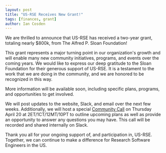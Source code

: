 ```yaml
---
layout: post
title: "US-RSE Receives New Grant!"
tags: [finances, grant]
author: Ian Cosden
---
```


We are thrilled to announce that US-RSE has received a two-year grant, totaling nearly $800k, from The Alfred P. Sloan Foundation!

This grant represents a major turning point in our organization's growth and will enable many new community initiatives, programs, and events over the coming years.
We would like to express our deep gratitude to the Sloan Foundation for their generous support of US-RSE.
It is a testament to the work that we are doing in the community, and we are honored to be recognized in this way.

More information will be available soon, including specific plans, programs, and opportunities to get involved. 

We will post updates to the website, Slack, and email over the next few weeks.
Additionally, we will host a special [Community Call](https://princeton.zoom.us/meeting/register/tJUud-qvrjMrHdz4NeQEdStLdIhMCPyT1ihr) on Thursday April 20 at 2ET/1CT/12MT/10PT to outline upcoming plans as well as provide an opportunity to answer any questions you may have. 
This call will be recorded and shared internally on Slack.

Thank you all for your ongoing support of, and participation in, US-RSE. 
Together, we can continue to make a difference for Research Software Engineers in the US.
